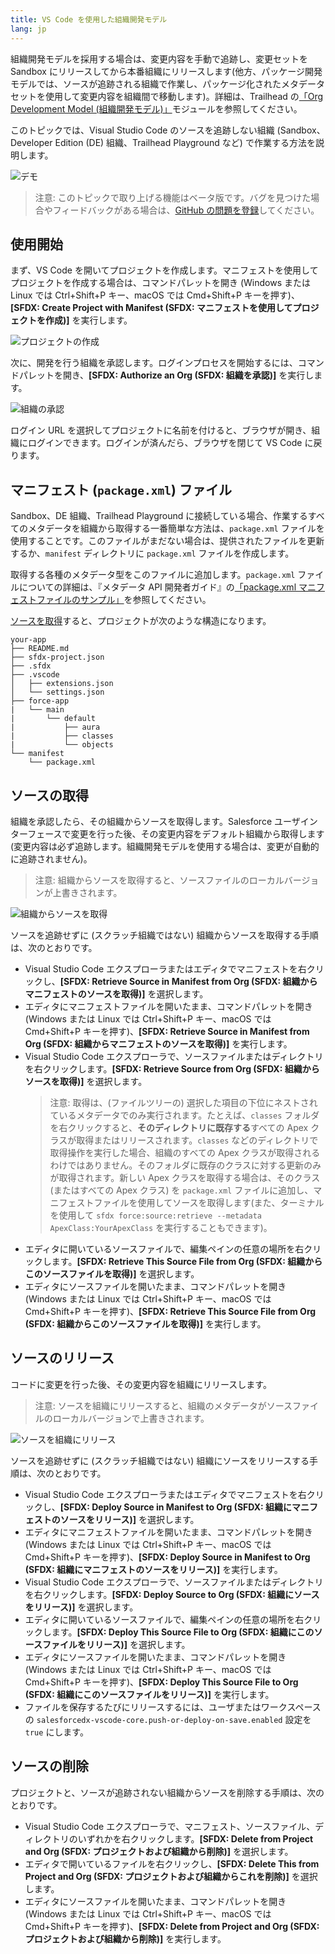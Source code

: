 ```yaml
---
title: VS Code を使用した組織開発モデル
lang: jp
---
```


組織開発モデルを採用する場合は、変更内容を手動で追跡し、変更セットを Sandbox にリリースしてから本番組織にリリースします\(他方、パッケージ開発モデルでは、ソースが追跡される組織で作業し、パッケージ化されたメタデータセットを使用して変更内容を組織間で移動します\)。詳細は、Trailhead の[「Org Development Model \(組織開発モデル\)」](https://trailhead.salesforce.com/content/learn/modules/org-development-model)モジュールを参照してください。

このトピックでは、Visual Studio Code のソースを追跡しない組織 \(Sandbox、Developer Edition \(DE\) 組織、Trailhead Playground など\) で作業する方法を説明します。

![デモ](./images/changeset-demo.gif)

> 注意: このトピックで取り上げる機能はベータ版です。バグを見つけた場合やフィードバックがある場合は、[GitHub の問題を登録](../bugs-and-feedback)してください。

## 使用開始

まず、VS Code を開いてプロジェクトを作成します。マニフェストを使用してプロジェクトを作成する場合は、コマンドパレットを開き \(Windows または Linux では Ctrl+Shift+P キー、macOS では Cmd+Shift+P キーを押す\)、**[SFDX: Create Project with Manifest \(SFDX: マニフェストを使用してプロジェクトを作成\)]** を実行します。

![プロジェクトの作成](./images/create-project-with-manifest.png)

次に、開発を行う組織を承認します。ログインプロセスを開始するには、コマンドパレットを開き、**[SFDX: Authorize an Org \(SFDX: 組織を承認\)]** を実行します。

![組織の承認](./images/authorize-org-command.png)

ログイン URL を選択してプロジェクトに名前を付けると、ブラウザが開き、組織にログインできます。ログインが済んだら、ブラウザを閉じて VS Code に戻ります。

## マニフェスト \(`package.xml`\) ファイル

Sandbox、DE 組織、Trailhead Playground に接続している場合、作業するすべてのメタデータを組織から取得する一番簡単な方法は、`package.xml` ファイルを使用することです。このファイルがまだない場合は、提供されたファイルを更新するか、`manifest` ディレクトリに `package.xml` ファイルを作成します。

取得する各種のメタデータ型をこのファイルに追加します。`package.xml` ファイルについての詳細は、『メタデータ API 開発者ガイド』の[「package.xml マニフェストファイルのサンプル」](https://developer.salesforce.com/docs/atlas.en-us.api_meta.meta/api_meta/manifest_samples.htm)を参照してください。

[ソースを取得](#retrieve-source)すると、プロジェクトが次のような構造になります。

```text
your-app
├── README.md
├── sfdx-project.json
├── .sfdx
├── .vscode
│   ├── extensions.json
│   └── settings.json
├── force-app
|   └── main
|       └── default
|           ├── aura
|           ├── classes
|           └── objects
└── manifest
    └── package.xml
```

## ソースの取得

組織を承認したら、その組織からソースを取得します。Salesforce ユーザインターフェースで変更を行った後、その変更内容をデフォルト組織から取得します\(変更内容は必ず追跡します。組織開発モデルを使用する場合は、変更が自動的に追跡されません\)。

> 注意: 組織からソースを取得すると、ソースファイルのローカルバージョンが上書きされます。

![組織からソースを取得](./images/retrieve-source-from-org.png)

ソースを追跡せずに \(スクラッチ組織ではない\) 組織からソースを取得する手順は、次のとおりです。

- Visual Studio Code エクスプローラまたはエディタでマニフェストを右クリックし、**[SFDX: Retrieve Source in Manifest from Org \(SFDX: 組織からマニフェストのソースを取得\)]** を選択します。
- エディタにマニフェストファイルを開いたまま、コマンドパレットを開き \(Windows または Linux では Ctrl+Shift+P キー、macOS では Cmd+Shift+P キーを押す\)、**[SFDX: Retrieve Source in Manifest from Org \(SFDX: 組織からマニフェストのソースを取得\)]** を実行します。
- Visual Studio Code エクスプローラで、ソースファイルまたはディレクトリを右クリックします。**[SFDX: Retrieve Source from Org \(SFDX: 組織からソースを取得\)]** を選択します。
  > 注意: 取得は、\(ファイルツリーの\) 選択した項目の下位にネストされているメタデータでのみ実行されます。たとえば、`classes` フォルダを右クリックすると、**そのディレクトリに既存する**すべての Apex クラスが取得またはリリースされます。`classes` などのディレクトリで取得操作を実行した場合、組織のすべての Apex クラスが取得されるわけではありません。そのフォルダに既存のクラスに対する更新のみが取得されます。新しい Apex クラスを取得する場合は、そのクラス \(またはすべての Apex クラス\) を `package.xml` ファイルに追加し、マニフェストファイルを使用してソースを取得します\(また、ターミナルを使用して `sfdx force:source:retrieve --metadata ApexClass:YourApexClass` を実行することもできます\)。
- エディタに開いているソースファイルで、編集ペインの任意の場所を右クリックします。**[SFDX: Retrieve This Source File from Org \(SFDX: 組織からこのソースファイルを取得\)]** を選択します。
- エディタにソースファイルを開いたまま、コマンドパレットを開き \(Windows または Linux では Ctrl+Shift+P キー、macOS では Cmd+Shift+P キーを押す\)、**[SFDX: Retrieve This Source File from Org \(SFDX: 組織からこのソースファイルを取得\)]** を実行します。

## ソースのリリース

コードに変更を行った後、その変更内容を組織にリリースします。

> 注意: ソースを組織にリリースすると、組織のメタデータがソースファイルのローカルバージョンで上書きされます。

![ソースを組織にリリース](./images/deploy-source-to-org.png)

ソースを追跡せずに \(スクラッチ組織ではない\) 組織にソースをリリースする手順は、次のとおりです。

- Visual Studio Code エクスプローラまたはエディタでマニフェストを右クリックし、**[SFDX: Deploy Source in Manifest to Org \(SFDX: 組織にマニフェストのソースをリリース\)]** を選択します。
- エディタにマニフェストファイルを開いたまま、コマンドパレットを開き \(Windows または Linux では Ctrl+Shift+P キー、macOS では Cmd+Shift+P キーを押す\)、**[SFDX: Deploy Source in Manifest to Org \(SFDX: 組織にマニフェストのソースをリリース\)]** を実行します。
- Visual Studio Code エクスプローラで、ソースファイルまたはディレクトリを右クリックします。**[SFDX: Deploy Source to Org \(SFDX: 組織にソースをリリース\)]** を選択します。
- エディタに開いているソースファイルで、編集ペインの任意の場所を右クリックします。**[SFDX: Deploy This Source File to Org \(SFDX: 組織にこのソースファイルをリリース\)]** を選択します。
- エディタにソースファイルを開いたまま、コマンドパレットを開き \(Windows または Linux では Ctrl+Shift+P キー、macOS では Cmd+Shift+P キーを押す\)、**[SFDX: Deploy This Source File to Org \(SFDX: 組織にこのソースファイルをリリース\)]** を実行します。
- ファイルを保存するたびにリリースするには、ユーザまたはワークスペースの `salesforcedx-vscode-core.push-or-deploy-on-save.enabled` 設定を `true` にします。

## ソースの削除

プロジェクトと、ソースが追跡されない組織からソースを削除する手順は、次のとおりです。

- Visual Studio Code エクスプローラで、マニフェスト、ソースファイル、ディレクトリのいずれかを右クリックします。**[SFDX: Delete from Project and Org \(SFDX: プロジェクトおよび組織から削除\)]** を選択します。
- エディタで開いているファイルを右クリックし、**[SFDX: Delete This from Project and Org \(SFDX: プロジェクトおよび組織からこれを削除\)]** を選択します。
- エディタにソースファイルを開いたまま、コマンドパレットを開き \(Windows または Linux では Ctrl+Shift+P キー、macOS では Cmd+Shift+P キーを押す\)、**[SFDX: Delete from Project and Org \(SFDX: プロジェクトおよび組織から削除\)]** を実行します。
